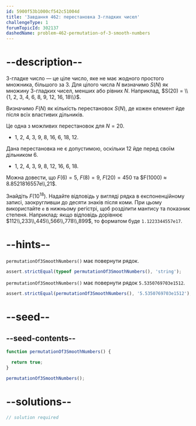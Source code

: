 ```yaml
---
id: 5900f53b1000cf542c51004d
title: 'Завдання 462: перестановка 3-гладких чисел'
challengeType: 1
forumTopicId: 302137
dashedName: problem-462-permutation-of-3-smooth-numbers
---
```


# --description--

3-гладке число — це ціле число, яке не має жодного простого множника, більшого за 3. Для цілого числа $N$ визначимо $S(N)$ як множину 3-гладких чисел, менших або рівних $N$. Наприклад, $S(20) = \\{1, 2, 3, 4, 6, 8, 9, 12, 16, 18\\}$.

Визначимо $F(N)$ як кількість перестановок $S(N)$, де кожен елемент йде після всіх властивих дільників.

Це одна з можливих перестановок для $N = 20$.

-   1, 2, 4, 3, 9, 8, 16, 6, 18, 12.

Дана перестановка не є допустимою, оскільки 12 йде перед своїм дільником 6.

-   1, 2, 4, 3, 9, 8, 12, 16, 6, 18.

Можна довести, що $F(6) = 5$, $F(8) = 9$, $F(20) = 450$ та $F(1000) ≈ 8.8521816557e\\,21$.

Знайдіть $F({10}^{18})$. Надайте відповідь у вигляді рядка в експоненційному записі, заокругливши до десяти знаків після коми. При цьому використайте `e` в нижньому регістрі, щоб розділити мантису та показник степеня. Наприклад: якщо відповідь дорівнює $112\\,233\\,445\\,566\\,778\\,899$, то форматом буде `1.1223344557e17`.

# --hints--

`permutationOf3SmoothNumbers()` має повернути рядок.

```js
assert.strictEqual(typeof permutationOf3SmoothNumbers(), 'string');
```

`permutationOf3SmoothNumbers()` має повернути рядок `5.5350769703e1512`.

```js
assert.strictEqual(permutationOf3SmoothNumbers(), '5.5350769703e1512');
```

# --seed--

## --seed-contents--

```js
function permutationOf3SmoothNumbers() {

  return true;
}

permutationOf3SmoothNumbers();
```

# --solutions--

```js
// solution required
```
